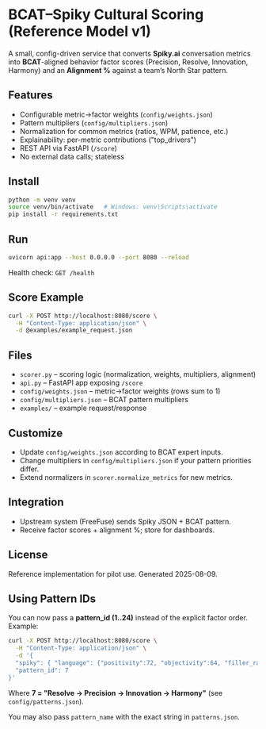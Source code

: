 
# BCAT–Spiky Cultural Scoring (Reference Model v1)

A small, config-driven service that converts **Spiky.ai** conversation metrics into **BCAT**-aligned
behavior factor scores (Precision, Resolve, Innovation, Harmony) and an **Alignment %** against a team’s
North Star pattern.

## Features
- Configurable metric→factor weights (`config/weights.json`)
- Pattern multipliers (`config/multipliers.json`)
- Normalization for common metrics (ratios, WPM, patience, etc.)
- Explainability: per-metric contributions ("top_drivers")
- REST API via FastAPI (`/score`)
- No external data calls; stateless

## Install
```bash
python -m venv venv
source venv/bin/activate   # Windows: venv\Scripts\activate
pip install -r requirements.txt
```

## Run
```bash
uvicorn api:app --host 0.0.0.0 --port 8080 --reload
```
Health check: `GET /health`

## Score Example
```bash
curl -X POST http://localhost:8080/score \
  -H "Content-Type: application/json" \
  -d @examples/example_request.json
```

## Files
- `scorer.py` – scoring logic (normalization, weights, multipliers, alignment)
- `api.py` – FastAPI app exposing `/score`
- `config/weights.json` – metric→factor weights (rows sum to 1)
- `config/multipliers.json` – BCAT pattern multipliers
- `examples/` – example request/response

## Customize
- Update `config/weights.json` according to BCAT expert inputs.
- Change multipliers in `config/multipliers.json` if your pattern priorities differ.
- Extend normalizers in `scorer.normalize_metrics` for new metrics.

## Integration
- Upstream system (FreeFuse) sends Spiky JSON + BCAT pattern.
- Receive factor scores + alignment %; store for dashboards.

## License
Reference implementation for pilot use.
Generated 2025-08-09.


## Using Pattern IDs
You can now pass a **pattern_id (1..24)** instead of the explicit factor order.
Example:

```bash
curl -X POST http://localhost:8080/score \
  -H "Content-Type: application/json" \
  -d '{
  "spiky": { "language": {"positivity":72, "objectivity":64, "filler_ratio":0.1, "hedging_ratio":0.15}},
  "pattern_id": 7
}'
```

Where **7 = "Resolve → Precision → Innovation → Harmony"** (see `config/patterns.json`).

You may also pass `pattern_name` with the exact string in `patterns.json`.
